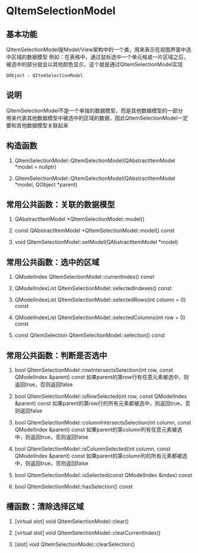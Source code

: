 # QItemSelectionModel

## 基本功能
QItemSelectionModel是Model/View架构中的一个类，用来表示在视图界面中选中区域的数据模型
例如：在表格中，通过鼠标选中一个单元格或一片区域之后，被选中的部分就会以其他颜色显示，这个就是通过QItemSelectionModel实现
```
QObject - QItemSelectionModel
```


## 说明
QItemSelectionModel不是一个单独的数据模型，而是其他数据模型的一部分  
用来代表其他数据模型中被选中的区域的数据，因此QItemSelectionModel一定要和其他数据模型关联起来  


## 构造函数
1. QItemSelectionModel::QItemSelectionModel(QAbstractItemModel \*model = nullptr)

2. QItemSelectionModel::QItemSelectionModel(QAbstractItemModel \*model, QObject \*parent)


## 常用公共函数：关联的数据模型
1. QAbstractItemModel \*QItemSelectionModel::model()

2. const QAbstractItemModel \*QItemSelectionModel::model() const

3. void QItemSelectionModel::setModel(QAbstractItemModel \*model)


## 常用公共函数：选中的区域
1. QModelIndex QItemSelectionModel::currentIndex() const

2. QModelIndexList QItemSelectionModel::selectedIndexes() const

3. QModelIndexList QItemSelectionModel::selectedRows(int column = 0) const

4. QModelIndexList QItemSelectionModel::selectedColumns(int row = 0) const

5. const QItemSelection QItemSelectionModel::selection() const


## 常用公共函数：判断是否选中
1. bool QItemSelectionModel::rowIntersectsSelection(int row, const QModelIndex &parent) const
如果parent的第row行有任意元素被选中，则返回true，否则返回false  

2. bool QItemSelectionModel::isRowSelected(int row, const QModelIndex &parent) const
如果parent的第row行的所有元素都被选中，则返回true，否则返回false  

3. bool QItemSelectionModel::columnIntersectsSelection(int column, const QModelIndex &parent) const
如果parent的第column列有任意元素被选中，则返回true，否则返回false  

4. bool QItemSelectionModel::isColumnSelected(int column, const QModelIndex &parent) const
如果parent的第column列的所有元素都被选中，则返回true，否则返回false 

5. bool QItemSelectionModel::isSelected(const QModelIndex &index) const

6. bool QItemSelectionModel::hasSelection() const


## 槽函数：清除选择区域
1. [virtual slot] void QItemSelectionModel::clear()

2. [virtual slot] void QItemSelectionModel::clearCurrentIndex()

3. [slot] void QItemSelectionModel::clearSelection()
